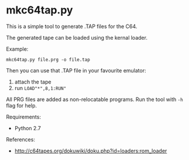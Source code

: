 mkc64tap.py
===========

This is a simple tool to generate .TAP files for the C64.

The generated tape can be loaded using the kernal loader.

Example:

    mkc64tap.py file.prg -o file.tap


Then you can use that .TAP file in your favourite emulator:

  1. attach the tape
  2. run `LOAD"*",8,1:RUN"`

All PRG files are added as non-relocatable programs. Run the
tool with `-h` flag for help.

Requirements:

  - Python 2.7

References:

  - http://c64tapes.org/dokuwiki/doku.php?id=loaders:rom_loader

